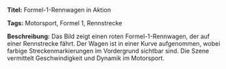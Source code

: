 **Titel:** Formel-1-Rennwagen in Aktion

**Tags:** Motorsport, Formel 1, Rennstrecke

**Beschreibung:** Das Bild zeigt einen roten Formel-1-Rennwagen, der auf einer Rennstrecke fährt. Der Wagen ist in einer Kurve aufgenommen, wobei farbige Streckenmarkierungen im Vordergrund sichtbar sind. Die Szene vermittelt Geschwindigkeit und Dynamik im Motorsport.